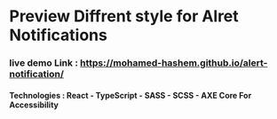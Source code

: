 # Preview Diffrent style for Alret Notifications

### live demo Link : https://mohamed-hashem.github.io/alert-notification/

#### Technologies : React - TypeScript - SASS - SCSS - AXE Core For Accessibility
